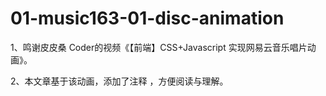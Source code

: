 # 01-music163-01-disc-animation
1、鸣谢皮皮桑 Coder的视频《【前端】CSS+Javascript 实现网易云音乐唱片动画》。

2、本文章基于该动画，添加了注释 ，方便阅读与理解。
